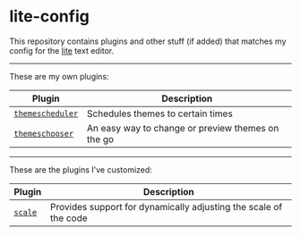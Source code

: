 # lite-config
This repository contains plugins and other stuff (if added) that matches my config for the [lite](https://github.com/rxi/lite) text editor.

---

These are my own plugins:

Plugin | Description
-------|-----------------------------------------
[`themescheduler`](plugins/themescheduler.lua?raw=1) | Schedules themes to certain times
[`themeschooser`](plugins/themechooser?raw=1) | An easy way to change or preview themes on the go

---

These are the plugins I've customized:

Plugin | Description
-------|-----------------------------------------
[`scale`](plugins/scale.lua?raw=1) | Provides support for dynamically adjusting the scale of the code


